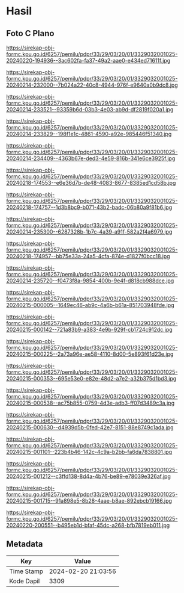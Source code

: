 # Hasil

## Foto C Plano

https://sirekap-obj-formc.kpu.go.id/6257/pemilu/pdpr/33/29/03/20/01/3329032001025-20240220-194936--3ac602fa-fa37-49a2-aae0-e434ed71611f.jpg

https://sirekap-obj-formc.kpu.go.id/6257/pemilu/pdpr/33/29/03/20/01/3329032001025-20240214-232000--7b024a22-40c8-4944-976f-e9640a0b9dc8.jpg

https://sirekap-obj-formc.kpu.go.id/6257/pemilu/pdpr/33/29/03/20/01/3329032001025-20240214-233521--93359b6d-03b3-4e03-ab9d-df2819f020a1.jpg

https://sirekap-obj-formc.kpu.go.id/6257/pemilu/pdpr/33/29/03/20/01/3329032001025-20240214-233829--198f1e1c-4861-4590-a92e-985446f51340.jpg

https://sirekap-obj-formc.kpu.go.id/6257/pemilu/pdpr/33/29/03/20/01/3329032001025-20240214-234409--4363b67e-ded3-4e59-816b-341e6ce3925f.jpg

https://sirekap-obj-formc.kpu.go.id/6257/pemilu/pdpr/33/29/03/20/01/3329032001025-20240218-174553--e6e36d7b-de48-4083-8677-8385ed1cd58b.jpg

https://sirekap-obj-formc.kpu.go.id/6257/pemilu/pdpr/33/29/03/20/01/3329032001025-20240218-174757--1d3b8bc9-b071-43b2-badc-06b80a9f81b6.jpg

https://sirekap-obj-formc.kpu.go.id/6257/pemilu/pdpr/33/29/03/20/01/3329032001025-20240214-235300--6287328b-1b7c-4a39-a91f-582a2f4a6979.jpg

https://sirekap-obj-formc.kpu.go.id/6257/pemilu/pdpr/33/29/03/20/01/3329032001025-20240218-174957--bb75e33a-24a5-4cfa-874e-d1827f0bcc18.jpg

https://sirekap-obj-formc.kpu.go.id/6257/pemilu/pdpr/33/29/03/20/01/3329032001025-20240214-235720--f0473f8a-9854-400b-9e4f-d818cb988dce.jpg

https://sirekap-obj-formc.kpu.go.id/6257/pemilu/pdpr/33/29/03/20/01/3329032001025-20240215-000005--1649ec46-ab9c-4a6b-b61a-851703948fde.jpg

https://sirekap-obj-formc.kpu.go.id/6257/pemilu/pdpr/33/29/03/20/01/3329032001025-20240215-000142--721a83b9-a383-4e9b-929f-cb1724c912dc.jpg

https://sirekap-obj-formc.kpu.go.id/6257/pemilu/pdpr/33/29/03/20/01/3329032001025-20240215-000225--2a73a96e-ae58-4110-8d00-5e893f61d23e.jpg

https://sirekap-obj-formc.kpu.go.id/6257/pemilu/pdpr/33/29/03/20/01/3329032001025-20240215-000353--695e53e0-e82e-48d2-a7e2-a32b375d1bd3.jpg

https://sirekap-obj-formc.kpu.go.id/6257/pemilu/pdpr/33/29/03/20/01/3329032001025-20240215-000538--ac75b855-0759-4d3e-adb3-ff07d3489c3a.jpg

https://sirekap-obj-formc.kpu.go.id/6257/pemilu/pdpr/33/29/03/20/01/3329032001025-20240215-000630--d4939d5b-0fed-42e7-8151-88e8749c1ada.jpg

https://sirekap-obj-formc.kpu.go.id/6257/pemilu/pdpr/33/29/03/20/01/3329032001025-20240215-001101--223b4b46-142c-4c9a-b2bb-fa6da7838801.jpg

https://sirekap-obj-formc.kpu.go.id/6257/pemilu/pdpr/33/29/03/20/01/3329032001025-20240215-001212--c3ffd138-8d4a-4b76-be89-e78039e326af.jpg

https://sirekap-obj-formc.kpu.go.id/6257/pemilu/pdpr/33/29/03/20/01/3329032001025-20240215-001715--91a898e5-8b28-4aae-b8ae-892ebcb19166.jpg

https://sirekap-obj-formc.kpu.go.id/6257/pemilu/pdpr/33/29/03/20/01/3329032001025-20240220-200551--b495eb1d-bfaf-45dc-a268-bfb7819eb011.jpg


## Metadata

| Key        | Value               |
| ---------- | ------------------- |
| Time Stamp | 2024-02-20 21:03:56 |
| Kode Dapil | 3309                |



